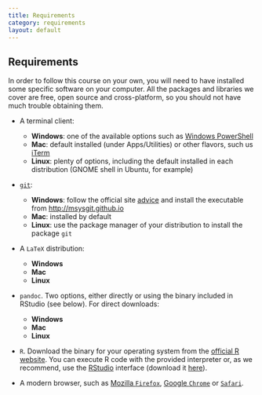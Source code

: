 ```yaml
---
title: Requirements
category: requirements
layout: default
---
```


## Requirements

In order to follow this course on your own, you will need to have installed
some specific software on your computer. All the packages and libraries we
cover are free, open source and cross-platform, so you should not have much
trouble obtaining them.

* A terminal client:
    * __Windows__: one of the available options such as [Windows PowerShell](http://technet.microsoft.com/en-us/scriptcenter/dd742419.aspx)
    * __Mac__: default installed (under Apps/Utilities) or other flavors, such
      us [iTerm](http://iterm2.com)
    * __Linux__: plenty of options, including the default installed in each
      distribution (GNOME shell in Ubuntu, for example)

* [`git`](http://www.git-scm.com):
    * __Windows__: follow the official site [advice](http://git-scm.com/book/en/Getting-Started-Installing-Git#Installing-on-Windows) and install the executable from <http://msysgit.github.io>
    * __Mac__: installed by default
    * __Linux__: use the package manager of your distribution to install the
      package `git`

* A `LaTeX` distribution:
    * __Windows__
    * __Mac__
    * __Linux__

* `pandoc`. Two options, either directly or using the binary included in RStudio (see below). For direct downloads:
    * __Windows__
    * __Mac__
    * __Linux__


* `R`. Download the binary for your operating system from the [official
  R website](http://www.r-project.org). You can execute R code with the
  provided interpreter or, as we recommend, use the
  [RStudio](http://rstudio.com) interface (download it [here](http://www.rstudio.com/products/rstudio/#Desk)). 

* A modern browser, such as [Mozilla `Firefox`](https://www.mozilla.org/en-US/firefox/new/), [Google `Chrome`](https://www.google.com/chrome/browser/) or [`Safari`](http://www.apple.com/safari/).

